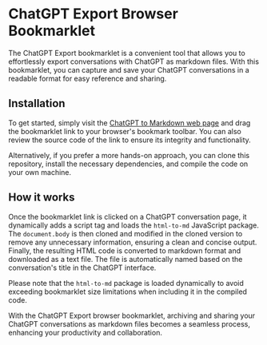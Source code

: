 # ChatGPT Export Browser Bookmarklet

The ChatGPT Export bookmarklet is a convenient tool that allows you to effortlessly export conversations with ChatGPT as markdown files. With this bookmarklet, you can capture and save your ChatGPT conversations in a readable format for easy reference and sharing.

## Installation

To get started, simply visit the [ChatGPT to Markdown web page](https://geeksta.net/tools/chatgpt-to-markdown/) and drag the bookmarklet link to your browser's bookmark toolbar. You can also review the source code of the link to ensure its integrity and functionality.

Alternatively, if you prefer a more hands-on approach, you can clone this repository, install the necessary dependencies, and compile the code on your own machine.

## How it works

Once the bookmarklet link is clicked on a ChatGPT conversation page, it dynamically adds a script tag and loads the `html-to-md` JavaScript package. The `document.body` is then cloned and modified in the cloned version to remove any unnecessary information, ensuring a clean and concise output. Finally, the resulting HTML code is converted to markdown format and downloaded as a text file. The file is automatically named based on the conversation's title in the ChatGPT interface.

Please note that the `html-to-md` package is loaded dynamically to avoid exceeding bookmarklet size limitations when including it in the compiled code.

With the ChatGPT Export browser bookmarklet, archiving and sharing your ChatGPT conversations as markdown files becomes a seamless process, enhancing your productivity and collaboration.
